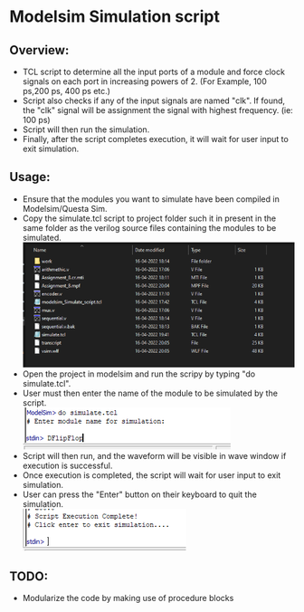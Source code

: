 # Modelsim Simulation script

## Overview:
- TCL script to determine all the input ports of a module and force clock signals on each port in increasing powers of 2. (For Example, 100 ps,200 ps, 400 ps etc.)
- Script also checks if any of the input signals are named "clk". If found, the "clk" signal will be assignment the signal with highest frequency. (ie: 100 ps) 
- Script will then run the simulation.
- Finally, after the script completes execution, it will wait for user input to exit simulation.

## Usage:
- Ensure that the modules you want to simulate have been compiled in Modelsim/Questa Sim.
- Copy the simulate.tcl script to project folder such it in present in the same folder as the verilog source files containing the modules to be simulated.
\
![Copying the script](Markdown_res/User_Input_0.PNG "Copy the script to project folder")
- Open the project in modelsim and run the scripy by typing "do simulate.tcl".
- User must then enter the name of the module to be simulated by the script.
\
![Running the Scrip](Markdown_res/User_Input_1.PNG "Running the Script")
- Script will then run, and the waveform will be visible in wave window if execution is successful.
- Once execution is completed, the script will wait for user input to exit simulation.
- User can press the "Enter" button on their keyboard to quit the simulation.
\
![On completion of execution](Markdown_res/User_Input_2.PNG "On completion of execution")

## TODO:
- Modularize the code by making use of procedure blocks